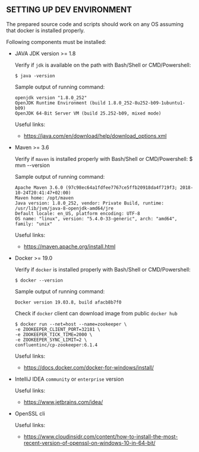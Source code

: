 ## SETTING UP DEV ENVIRONMENT

The prepared source code and scripts should work on any OS assuming that docker is installed properly.

Following components must be installed:

*   JAVA JDK version >= 1.8
    
    Verify if `jdk` is available on the path with Bash/Shell or CMD/Powershell:    
    
        $ java -version
        
    Sample output of running command:
    
        openjdk version "1.8.0_252"
        OpenJDK Runtime Environment (build 1.8.0_252-8u252-b09-1ubuntu1-b09)
        OpenJDK 64-Bit Server VM (build 25.252-b09, mixed mode)
        
    Useful links:
    
    *   https://java.com/en/download/help/download_options.xml
                
*   Maven >= 3.6

    Verify if `maven` is installed properly with Bash/Shell or CMD/Powershell:
        $ mvn --version

    Sample output of running command:
    
        Apache Maven 3.6.0 (97c98ec64a1fdfee7767ce5ffb20918da4f719f3; 2018-10-24T20:41:47+02:00)
        Maven home: /opt/maven
        Java version: 1.8.0_252, vendor: Private Build, runtime: /usr/lib/jvm/java-8-openjdk-amd64/jre
        Default locale: en_US, platform encoding: UTF-8
        OS name: "linux", version: "5.4.0-33-generic", arch: "amd64", family: "unix"

    Useful links:
    
    *   https://maven.apache.org/install.html

*   Docker >= 19.0

    Verify if `docker` is installed properly with Bash/Shell or CMD/Powershell:    
    
        $ docker --version
        
    Sample output of running command:
        
        Docker version 19.03.8, build afacb8b7f0
        
    Check if `docker` client can download image from public `docker hub` 
        
        $ docker run --net=host --name=zookeeper \
        -e ZOOKEEPER_CLIENT_PORT=32181 \
        -e ZOOKEEPER_TICK_TIME=2000 \
        -e ZOOKEEPER_SYNC_LIMIT=2 \
        confluentinc/cp-zookeeper:6.1.4
        
    Useful links:
    
    *   https://docs.docker.com/docker-for-windows/install/ 


* IntelliJ IDEA `community` or `enterprise` version

    Useful links:
    
    *   https://www.jetbrains.com/idea/

* OpenSSL cli

    Useful links:

    * https://www.cloudinsidr.com/content/how-to-install-the-most-recent-version-of-openssl-on-windows-10-in-64-bit/
